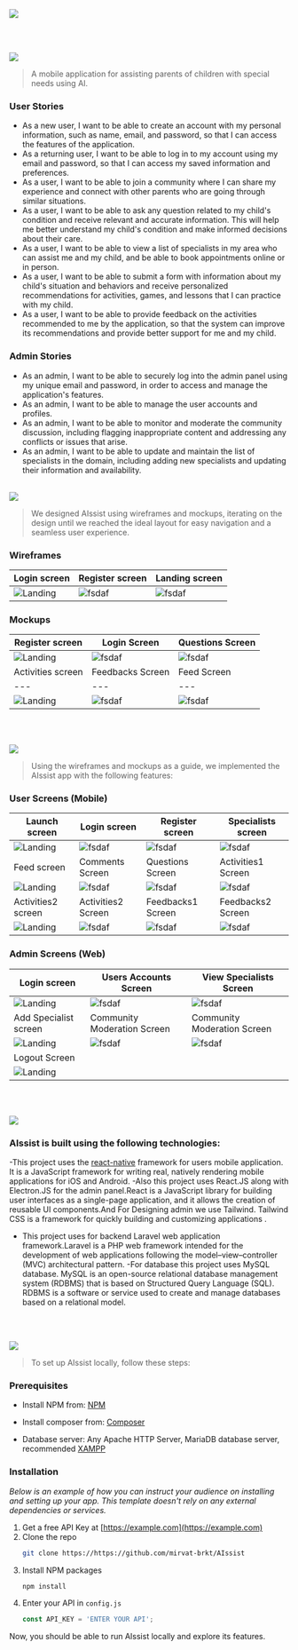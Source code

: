 <img src="./readme/assets/Titles/title1.svg"/>

<br><br>

<!-- project philosophy -->
<img src="./readme/assets/Titles/title2.svg"/>

> A mobile application for assisting parents of children with special needs using AI.
>
> 

### User Stories
- As a new user, I want to be able to create an account with my personal information, such as name, email, and password, so that I can access the features of the application.
- As a returning user, I want to be able to log in to my account using my email and password, so that I can access my saved information and preferences.
- As a user, I want to be able to join a community where I can share my experience and connect with other parents who are going through similar situations.
- As a user, I want to be able to ask any question related to my child's condition and receive relevant and accurate information. This will help me better understand my child's condition and make informed decisions about their care.
- As a user, I want to be able to view a list of specialists in my area who can assist me and my child, and be able to book appointments online or in person.
- As a user, I want to be able to submit a form with information about my child's situation and behaviors and receive personalized recommendations for activities, games, and lessons that I can practice with my child.
- As a user, I want to be able to provide feedback on the activities recommended to me by the application, so that the system can improve its recommendations and provide better support for me and my child.

### Admin Stories
-  As an admin, I want to be able to securely log into the admin panel using my unique email and password, in order to access and manage the application's features.
-  As an admin, I want to be able to manage the user accounts and profiles.
-  As an admin, I want to be able to monitor and moderate the community discussion, including flagging inappropriate content and addressing any conflicts or issues that arise.
-  As an admin, I want to be able to update and maintain the list of specialists in the domain, including adding new specialists and updating their information and availability.
<br><br>

<!-- Prototyping -->
<img src="./readme/assets/Titles/title3.svg"/>

> We designed AIssist using wireframes and mockups, iterating on the design until we reached the ideal layout for easy navigation and a seamless user experience.

### Wireframes
| Login screen  | Register screen |  Landing screen |
| ---| ---| ---|
| ![Landing](./readme/demo/1440x1024.png) | ![fsdaf](./readme/demo/1440x1024.png) | ![fsdaf](./readme/demo/1440x1024.png) |

### Mockups
| Register screen  | Login Screen | Questions Screen |
| ---| ---| ---|
| ![Landing](./readme/assets/Implementation/Register-w.png) | ![fsdaf](./readme/assets/Implementation/Login-w.png) | ![fsdaf](./readme/assets/Implementation/Questions-w.png) |
| Activities screen  | Feedbacks Screen | Feed Screen |
| ---| ---| ---|
| ![Landing](./readme/assets/Implementation/Activities-w.png) | ![fsdaf](./readme/assets/Implementation/Feedbacks-w.png) | ![fsdaf](./readme/assets/Implementation/Feed-w.png) |

<br><br>

<!-- Implementation -->
<img src="./readme/assets/Titles/title4.svg"/>

> Using the wireframes and mockups as a guide, we implemented the AIssist app with the following features:

### User Screens (Mobile)
| Launch screen  | Login screen | Register screen | Specialists screen |
| ---| ---| ---| ---|
| ![Landing](./readme/assets/Implementation/Launch.jpeg) | ![fsdaf](./readme/assets/Implementation/Login.jpeg) | ![fsdaf](./readme/assets/Implementation/Register.jpeg) | ![fsdaf](./readme/assets/Implementation/Feed.jpeg) |
| Feed screen  | Comments Screen | Questions Screen | Activities1 Screen |
| ![Landing](./readme/assets/Implementation/Questions.jpeg) | ![fsdaf](./readme/assets/Implementation/Comments.jpeg) | ![fsdaf](./readme/assets/Implementation/Q&A.jpeg) | ![fsdaf](./readme/assets/Implementation/Activities1.jpeg) |
| Activities2 screen  | Activities2 Screen | Feedbacks1 Screen | Feedbacks2 Screen |
| ![Landing](./readme/assets/Implementation/Activities2.jpeg) | ![fsdaf](./readme/assets/Implementation/Activities3.jpeg) | ![fsdaf](./readme/assets/Implementation/Feedbacks1.jpeg) | ![fsdaf](./readme/assets/Implementation/Feedbacks2.jpeg) |

### Admin Screens (Web)
| Login screen  | Users Accounts Screen |  View Specialists Screen |
| ---| ---| ---|
| ![Landing](./readme/assets/Implementation/Admin1.jpg) | ![fsdaf](./readme/assets/Implementation/Admin2.jpg) | ![fsdaf](./readme/assets/Implementation/Admin3.jpg) |
| Add Specialist screen  | Community Moderation Screen | Community Moderation Screen |
| ![Landing](./readme/assets/Implementation/Admin4.jpg) | ![fsdaf](./readme/assets/Implementation/Admin5.jpg) | ![fsdaf](./readme/assets/Implementation/Admin6.jpg) |
| Logout Screen  
| ![Landing](./readme/assets/Implementation/Admin7.jpg)  
<br><br>

<!-- Tech stack -->
<img src="./readme/assets/Titles/title5.svg"/>

###  AIssist is built using the following technologies:

-This project uses the [react-native](https://reactnative.dev/) framework for users mobile application. It is a JavaScript framework for writing real, natively rendering mobile applications for iOS and Android.
-Also this project uses React.JS along with Electron.JS for the admin panel.React is a JavaScript library for building user interfaces as a single-page application, and it allows the creation of reusable UI components.And For Designing admin we use Tailwind. Tailwind CSS is a framework for quickly building and customizing applications .
- This project uses for backend Laravel web application framework.Laravel is a PHP web framework intended for the development of web applications following the model–view–controller (MVC) architectural pattern.
-For database this project uses MySQL database. MySQL is an open-source relational database management system (RDBMS) that is based on Structured Query Language (SQL). RDBMS is a software or service used to create and manage databases based on a relational model.

<br><br>

<!-- How to run -->
<img src="./readme/assets/Titles/title6.svg"/>

> To set up AIssist locally, follow these steps:

### Prerequisites

- Install NPM from: [NPM](https://nodejs.org/en/download)

- Install composer from: [Composer](https://getcomposer.org/download)

- Database server: Any Apache HTTP Server, MariaDB database server, recommended [XAMPP](https://www.apachefriends.org)

### Installation

_Below is an example of how you can instruct your audience on installing and setting up your app. This template doesn't rely on any external dependencies or services._

1. Get a free API Key at [https://example.com](https://example.com)
2. Clone the repo
   ```sh
   git clone https://https://github.com/mirvat-brkt/AIssist
   ```
3. Install NPM packages
   ```sh
   npm install
   ```
4. Enter your API in `config.js`
   ```js
   const API_KEY = 'ENTER YOUR API';
   ```

Now, you should be able to run AIssist locally and explore its features.
